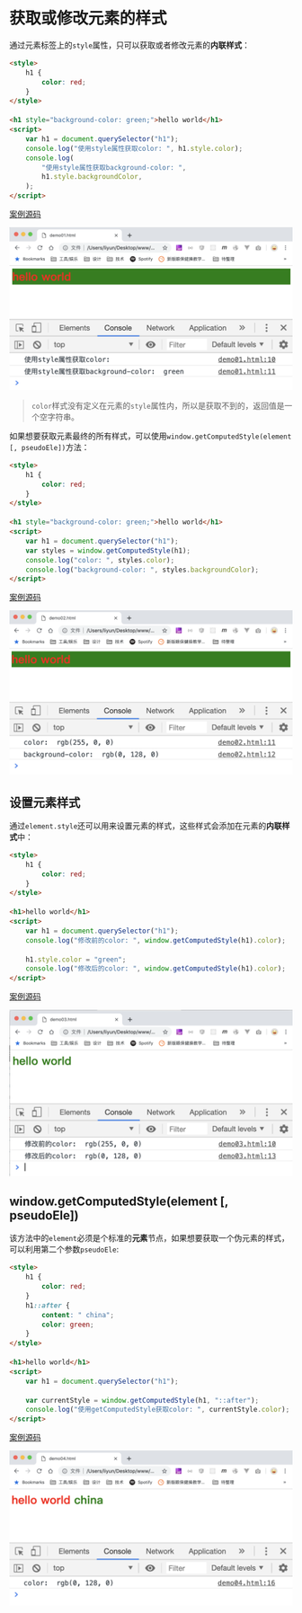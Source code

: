 # 获取或修改元素的样式

通过元素标签上的`style`属性，只可以获取或者修改元素的**内联样式**：

```html
<style>
    h1 {
        color: red;
    }
</style>

<h1 style="background-color: green;">hello world</h1>
<script>
    var h1 = document.querySelector("h1");
    console.log("使用style属性获取color: ", h1.style.color);
    console.log(
        "使用style属性获取background-color: ",
        h1.style.backgroundColor,
    );
</script>
```

[案例源码](./demo/demo01.html)

![](./images/01.png)

> `color`样式没有定义在元素的`style`属性内，所以是获取不到的，返回值是一个空字符串。

如果想要获取元素最终的所有样式，可以使用`window.getComputedStyle(element [, pseudoEle])`方法：

```html
<style>
    h1 {
        color: red;
    }
</style>

<h1 style="background-color: green;">hello world</h1>
<script>
    var h1 = document.querySelector("h1");
    var styles = window.getComputedStyle(h1);
    console.log("color: ", styles.color);
    console.log("background-color: ", styles.backgroundColor);
</script>
```

[案例源码](./demo/demo02.html)

![](./images/02.png)

## 设置元素样式

通过`element.style`还可以用来设置元素的样式，这些样式会添加在元素的**内联样式**中：

```html
<style>
    h1 {
        color: red;
    }
</style>

<h1>hello world</h1>
<script>
    var h1 = document.querySelector("h1");
    console.log("修改前的color: ", window.getComputedStyle(h1).color);

    h1.style.color = "green";
    console.log("修改后的color: ", window.getComputedStyle(h1).color);
</script>
```

[案例源码](./demo/dem03.html)

![](./images/03.png)

## window.getComputedStyle(element [, pseudoEle])

该方法中的`element`必须是个标准的**元素**节点，如果想要获取一个伪元素的样式，可以利用第二个参数`pseudoEle`:

```html
<style>
    h1 {
        color: red;
    }
    h1::after {
        content: " china";
        color: green;
    }
</style>

<h1>hello world</h1>
<script>
    var h1 = document.querySelector("h1");

    var currentStyle = window.getComputedStyle(h1, "::after");
    console.log("使用getComputedStyle获取color: ", currentStyle.color);
</script>
```

[案例源码](./demo/dem04.html)

![](./images/04.png)
